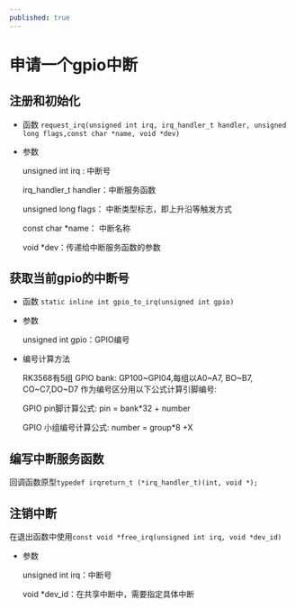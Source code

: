 ```yaml
---
published: true
---
```

# 申请一个gpio中断

## 注册和初始化
- 函数
  `request_irq(unsigned int irq, irq_handler_t handler, unsigned long flags,const char *name, void *dev)`

- 参数

  unsigned int irq :           中断号

  irq_handler_t handler：中断服务函数

  unsigned long flags：   中断类型标志，即上升沿等触发方式

  const char *name： 中断名称

  void *dev：传递给中断服务函数的参数

## 获取当前gpio的中断号
- 函数
  `static inline int gpio_to_irq(unsigned int gpio)`

- 参数

    unsigned int gpio：GPIO编号

- 编号计算方法

    RK3568有5组 GPlO bank: GP100~GPI04,每组以A0~A7, BO~B7, CO~C7,DO~D7 作为编号区分用以下公式计算引脚编号:

    GPIO pin脚计算公式: pin = bank*32 + number

    GPIO 小组编号计算公式: number = group*8 +X

## 编写中断服务函数

​		回调函数原型`typedef irqreturn_t (*irq_handler_t)(int, void *);`

## 注销中断

​		在退出函数中使用`const void *free_irq(unsigned int irq, void *dev_id)`

- 参数

    unsigned int irq：中断号

    void *dev_id：在共享中断中，需要指定具体中断

